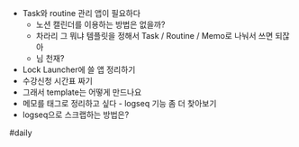 - Task와 routine 관리 앱이 필요하다 
	- 노션 캘린더를 이용하는 방법은 없을까?
	- 차라리 그 뭐냐 템플릿을 정해서 Task / Routine / Memo로 나눠서 쓰면 되잖아
	- 님 천재?
- Lock Launcher에 쓸 앱 정리하기
- 수강신청 시간표 짜기
- 그래서 template는 어떻게 만드나요
- 메모를 태그로 정리하고 싶다 - logseq 기능 좀 더 찾아보기
- logseq으로 스크랩하는 방법은?

#daily 